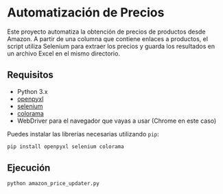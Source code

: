 # Automatización de Precios

Este proyecto automatiza la obtención de precios de productos desde Amazon. A partir de una columna que contiene enlaces a productos, el script utiliza Selenium para extraer los precios y guarda los resultados en un archivo Excel en el mismo directorio.

## Requisitos

- Python 3.x
- [openpyxl](https://openpyxl.readthedocs.io/)
- [selenium](https://selenium-python.readthedocs.io/)
- [colorama](https://pypi.org/project/colorama/)
- WebDriver para el navegador que vayas a usar (Chrome en este caso)

Puedes instalar las librerías necesarias utilizando `pip`:

```sh
pip install openpyxl selenium colorama

```

## Ejecución

```sh
python amazon_price_updater.py
```